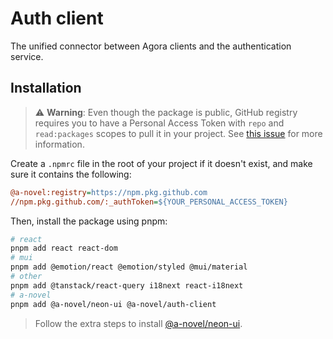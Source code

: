 # Auth client

The unified connector between Agora clients and the authentication service.

## Installation

> ⚠️ **Warning**: Even though the package is public, GitHub registry requires you to have a Personal Access Token
> with `repo` and `read:packages` scopes to pull it in your project. See
> [this issue](https://github.com/orgs/community/discussions/23386#discussioncomment-3240193) for more information.

Create a `.npmrc` file in the root of your project if it doesn't exist, and make sure it contains the following:

```ini
@a-novel:registry=https://npm.pkg.github.com
//npm.pkg.github.com/:_authToken=${YOUR_PERSONAL_ACCESS_TOKEN}
```

Then, install the package using pnpm:

```bash
# react
pnpm add react react-dom
# mui
pnpm add @emotion/react @emotion/styled @mui/material
# other
pnpm add @tanstack/react-query i18next react-i18next
# a-novel
pnpm add @a-novel/neon-ui @a-novel/auth-client
```

> Follow the extra steps to install [@a-novel/neon-ui](https://github.com/a-novel/neon-ui).
